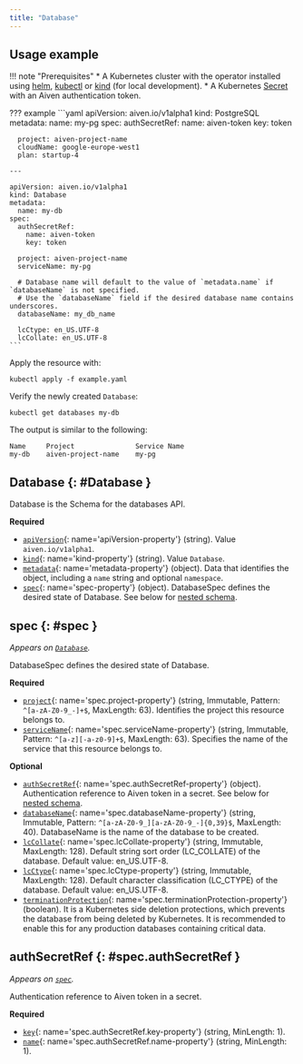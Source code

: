 ```yaml
---
title: "Database"
---
```


## Usage example

!!! note "Prerequisites"
	* A Kubernetes cluster with the operator installed using [helm](../installation/helm.md), [kubectl](../installation/kubectl.md) or [kind](../contributing/developer-guide.md) (for local development).
	* A Kubernetes [Secret](../authentication.md) with an Aiven authentication token.

??? example 
    ```yaml
    apiVersion: aiven.io/v1alpha1
    kind: PostgreSQL
    metadata:
      name: my-pg
    spec:
      authSecretRef:
        name: aiven-token
        key: token
    
      project: aiven-project-name
      cloudName: google-europe-west1
      plan: startup-4
    
    ---
    
    apiVersion: aiven.io/v1alpha1
    kind: Database
    metadata:
      name: my-db
    spec:
      authSecretRef:
        name: aiven-token
        key: token
    
      project: aiven-project-name
      serviceName: my-pg
    
      # Database name will default to the value of `metadata.name` if `databaseName` is not specified.
      # Use the `databaseName` field if the desired database name contains underscores.
      databaseName: my_db_name
    
      lcCtype: en_US.UTF-8
      lcCollate: en_US.UTF-8
    ```

Apply the resource with:

```shell
kubectl apply -f example.yaml
```

Verify the newly created `Database`:

```shell
kubectl get databases my-db
```

The output is similar to the following:
```shell
Name     Project               Service Name    
my-db    aiven-project-name    my-pg           
```

## Database {: #Database }

Database is the Schema for the databases API.

**Required**

- [`apiVersion`](#apiVersion-property){: name='apiVersion-property'} (string). Value `aiven.io/v1alpha1`.
- [`kind`](#kind-property){: name='kind-property'} (string). Value `Database`.
- [`metadata`](#metadata-property){: name='metadata-property'} (object). Data that identifies the object, including a `name` string and optional `namespace`.
- [`spec`](#spec-property){: name='spec-property'} (object). DatabaseSpec defines the desired state of Database. See below for [nested schema](#spec).

## spec {: #spec }

_Appears on [`Database`](#Database)._

DatabaseSpec defines the desired state of Database.

**Required**

- [`project`](#spec.project-property){: name='spec.project-property'} (string, Immutable, Pattern: `^[a-zA-Z0-9_-]+$`, MaxLength: 63). Identifies the project this resource belongs to.
- [`serviceName`](#spec.serviceName-property){: name='spec.serviceName-property'} (string, Immutable, Pattern: `^[a-z][-a-z0-9]+$`, MaxLength: 63). Specifies the name of the service that this resource belongs to.

**Optional**

- [`authSecretRef`](#spec.authSecretRef-property){: name='spec.authSecretRef-property'} (object). Authentication reference to Aiven token in a secret. See below for [nested schema](#spec.authSecretRef).
- [`databaseName`](#spec.databaseName-property){: name='spec.databaseName-property'} (string, Immutable, Pattern: `^[a-zA-Z0-9_][a-zA-Z0-9_-]{0,39}$`, MaxLength: 40). DatabaseName is the name of the database to be created.
- [`lcCollate`](#spec.lcCollate-property){: name='spec.lcCollate-property'} (string, Immutable, MaxLength: 128). Default string sort order (LC_COLLATE) of the database. Default value: en_US.UTF-8.
- [`lcCtype`](#spec.lcCtype-property){: name='spec.lcCtype-property'} (string, Immutable, MaxLength: 128). Default character classification (LC_CTYPE) of the database. Default value: en_US.UTF-8.
- [`terminationProtection`](#spec.terminationProtection-property){: name='spec.terminationProtection-property'} (boolean). It is a Kubernetes side deletion protections, which prevents the database
from being deleted by Kubernetes. It is recommended to enable this for any production
databases containing critical data.

## authSecretRef {: #spec.authSecretRef }

_Appears on [`spec`](#spec)._

Authentication reference to Aiven token in a secret.

**Required**

- [`key`](#spec.authSecretRef.key-property){: name='spec.authSecretRef.key-property'} (string, MinLength: 1).
- [`name`](#spec.authSecretRef.name-property){: name='spec.authSecretRef.name-property'} (string, MinLength: 1).
